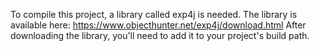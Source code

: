 To compile this project, a library called exp4j is needed. The library is available here: https://www.objecthunter.net/exp4j/download.html
After downloading the library, you'll need to add it to your project's build path.